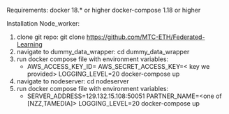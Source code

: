 Requirements:
docker		 		18.* or higher
docker-compose		1.18 or higher

Installation Node_worker:
1. clone git repo: git clone https://github.com/MTC-ETH/Federated-Learning
2. navigate to dummy_data_wrapper: cd dummy_data_wrapper
3. run docker compose file with environment variables:
    -	AWS_ACCESS_KEY_ID=<id we provided> AWS_SECRET_ACCESS_KEY=< key we provided> LOGGING_LEVEL=20 docker-compose up 
4. navigate to nodeserver: cd nodeserver
5. run docker compose file with environment variables:
	-	SERVER_ADDRESS=129.132.15.108:50051 PARTNER_NAME=<one of [NZZ,TAMEDIA]> LOGGING_LEVEL=20 docker-compose up 
